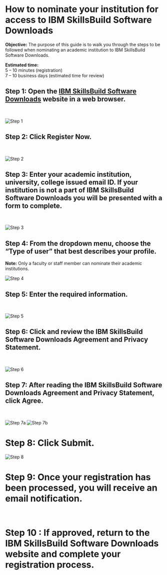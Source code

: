# How to nominate your institution for access to IBM SkillsBuild Software Downloads 

**Objective:** The purpose of this guide is to walk you through the steps to be followed 
when nominating an academic institution to IBM SkillsBuild Software Downloads.

**Estimated time:**  
5 – 10 minutes (registration)  
7 – 10 business days (estimated time for review)

## Step 1: Open the [IBM SkillsBuild Software Downloads](https://ibm.com/academic) website in a web browser.
<br />

![Step 1](images/step1.png)

## Step 2: Click **Register Now**.
<br />

![Step 2](images/step2.png)

## Step 3: Enter your academic institution, university, college issued email ID.  If your institution is not a part of IBM SkillsBuild Software Downloads you will be presented with a form to complete.
<br />

![Step 3](images/step3.png)

## Step 4: From the dropdown menu, choose the “Type of user” that best describes your profile.
**Note:** Only a faculty or staff member can nominate their academic institutions.
<br />

![Step 4](images/step4.png)

## Step 5: Enter the required information.
<br />

![Step 5](images/step5.png)

## Step 6: Click and review the IBM SkillsBuild Software Downloads Agreement and Privacy Statement.
<br />

![Step 6](images/step6.png)

## Step 7: After reading the IBM SkillsBuild Software Downloads Agreement and Privacy Statement, click **Agree**.
<br />

![Step 7a](images/step7a.png)
![Step 7b](images/step7b.png)

# Step 8: Click **Submit**.
![Step 8](images/step8.png)

# Step 9: Once your registration has been processed, you will receive an email notification.
<br />

# Step 10 : If approved, return to the IBM SkillsBuild Software Downloads website and complete your registration process.